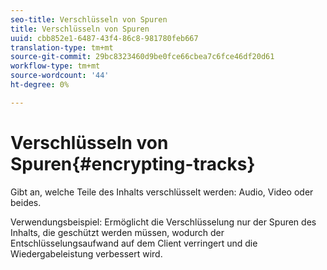 ```yaml
---
seo-title: Verschlüsseln von Spuren
title: Verschlüsseln von Spuren
uuid: cbb852e1-6487-43f4-86c8-981780feb667
translation-type: tm+mt
source-git-commit: 29bc8323460d9be0fce66cbea7c6fce46df20d61
workflow-type: tm+mt
source-wordcount: '44'
ht-degree: 0%

---
```



# Verschlüsseln von Spuren{#encrypting-tracks}

Gibt an, welche Teile des Inhalts verschlüsselt werden: Audio, Video oder beides.

Verwendungsbeispiel: Ermöglicht die Verschlüsselung nur der Spuren des Inhalts, die geschützt werden müssen, wodurch der Entschlüsselungsaufwand auf dem Client verringert und die Wiedergabeleistung verbessert wird.
